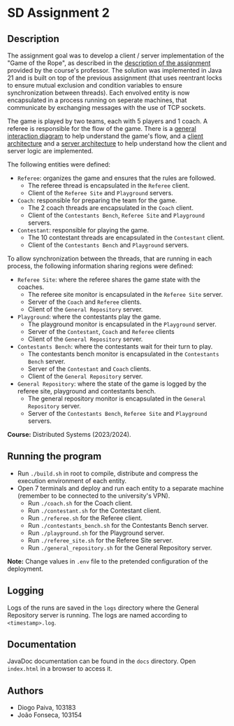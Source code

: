 # SD Assignment 2

## Description

The assignment goal was to develop a client / server implementation of the "Game of the Rope", as described in the [description of the assignment](description.pdf) provided by the course's professor. The solution was implemented in Java 21 and is built on top of the previous assignment (that uses reentrant locks to ensure mutual exclusion and condition variables to ensure synchronization between threads). Each envolved entity is now encapsulated in a process running on seperate machines, that communicate by exchanging messages with the use of TCP sockets.

The game is played by two teams, each with 5 players and 1 coach. A referee is responsible for the flow of the game. There is a [general interaction diagram](general-interaction-diagram.pdf) to help understand the game's flow, and a [client architecture](client-architecture.pdf) and a [server architecture](server-architecture.pdf) to help understand how the client and server logic are implemented.

The following entities were defined:

- `Referee`: organizes the game and ensures that the rules are followed.
  - The referee thread is encapsulated in the `Referee` client.
  - Client of the `Referee Site` and `Playground` servers.
- `Coach`: responsible for preparing the team for the game.
  - The 2 coach threads are encapsulated in the `Coach` client.
  - Client of the `Contestants Bench`, `Referee Site` and `Playground` servers.
- `Contestant`: responsible for playing the game.
  - The 10 contestant threads are encapsulated in the `Contestant` client.
  - Client of the `Contestants Bench` and `Playground` servers.

To allow synchronization between the threads, that are running in each process, the following information sharing regions were defined:

- `Referee Site`: where the referee shares the game state with the coaches.
  - The referee site monitor is encapsulated in the `Referee Site` server.
  - Server of the `Coach` and `Referee` clients.
  - Client of the `General Repository` server.
- `Playground`: where the contestants play the game.
  - The playground monitor is encapsulated in the `Playground` server.
  - Server of the `Contestant`, `Coach` and `Referee` clients
  - Client of the `General Repository` server.
- `Contestants Bench`: where the contestants wait for their turn to play.
  - The contestants bench monitor is encapsulated in the `Contestants Bench` server.
  - Server of the `Contestant` and `Coach` clients.
  - Client of the `General Repository` server.
- `General Repository`: where the state of the game is logged by the referee site, playground and contestants bench.
  - The general repository monitor is encapsulated in the `General Repository` server.
  - Server of the `Contestants Bench`, `Referee Site` and `Playground` servers.

**Course:** Distributed Systems (2023/2024).

## Running the program

- Run `./build.sh` in root to compile, distribute and compress the execution environment of each entity.
- Open 7 terminals and deploy and run each entity to a separate machine (remember to be connected to the university's VPN).
  - Run `./coach.sh` for the Coach client.
  - Run `./contestant.sh` for the Contestant client.
  - Run `./referee.sh` for the Referee client.
  - Run `./contestants_bench.sh` for the Contestants Bench server.
  - Run `./playground.sh` for the Playground server.
  - Run `./referee_site.sh` for the Referee Site server.
  - Run `./general_repository.sh` for the General Repository server.

**Note:** Change values in `.env` file to the pretended configuration of the deployment. 

## Logging

Logs of the runs are saved in the `logs` directory where the General Repository server is running. The logs are named according to `<timestamp>.log`.

## Documentation

JavaDoc documentation can be found in the `docs` directory. Open `index.html` in a browser to access it.

## Authors

- Diogo Paiva, 103183
- João Fonseca, 103154

